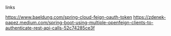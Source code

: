 links

https://www.baeldung.com/spring-cloud-feign-oauth-token
https://zdenek-papez.medium.com/spring-boot-using-multiple-openfeign-clients-to-authenticate-rest-api-calls-52c74285ce3f
